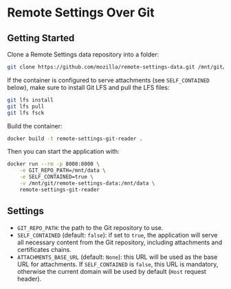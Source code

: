 # Remote Settings Over Git

## Getting Started

Clone a Remote Settings data repository into a folder:

```bash
git clone https://github.com/mozilla/remote-settings-data.git /mnt/git/remote-settings-data
```

If the container is configured to serve attachments (see `SELF_CONTAINED` below), make sure to install Git LFS and pull the LFS files:

```bash
git lfs install
git lfs pull
git lfs fsck
```

Build the container:

```bash
docker build -t remote-settings-git-reader .
```

Then you can start the application with:

```bash
docker run --rm -p 8000:8000 \
    -e GIT_REPO_PATH=/mnt/data \
    -e SELF_CONTAINED=true \
    -v /mnt/git/remote-settings-data:/mnt/data \
    remote-settings-git-reader
```

## Settings

- ``GIT_REPO_PATH``: the path to the Git repository to use.
- ``SELF_CONTAINED`` (default: `false`): if set to `true`, the application will serve all necessary content from the Git repository, including
  attachments and certificates chains.
- ``ATTACHMENTS_BASE_URL`` (default: `None`): this URL will be used as the base URL for attachments. If `SELF_CONTAINED` is `false`, this URL is mandatory, otherwise the current domain will be used by default (`Host` request header).

